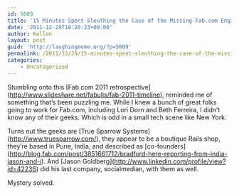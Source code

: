 ```yaml
---
id: 5009
title: '15 Minutes Spent Sleuthing the Case of the Missing Fab.com Engineering Team'
date: '2011-12-29T18:20:23+00:00'
author: Kellan
layout: post
guid: 'http://laughingmeme.org/?p=5009'
permalink: /2011/12/29/15-minutes-spent-sleuthing-the-case-of-the-missing-fab-com-engineering-team/
categories:
    - Uncategorized
---
```


Stumbling onto this \[Fab.com 2011 retrospective\](http://www.slideshare.net/fabulis/fab-2011-timeline), reminded me of something that’s been puzzling me. While I knew a bunch of great folks going to work for Fab.com, including Lori Dorn and Beth Ferreira, I didn’t know any of their geeks. Which is odd in a small tech scene like New York.

Turns out the geeks are \[True Sparrow Systems\](http://www.truesparrow.com/), they appear to be a boutique Rails shop, they’re based in Pune, India, and described as \[co-founders\](http://blog.fab.com/post/3851661712/bradford-here-reporting-from-india-jason-and-i). And \[Jason Goldberg\](http://www.linkedin.com/profile/view?id=42236) did his last company, socialmedian, with them as well.

Mystery solved.